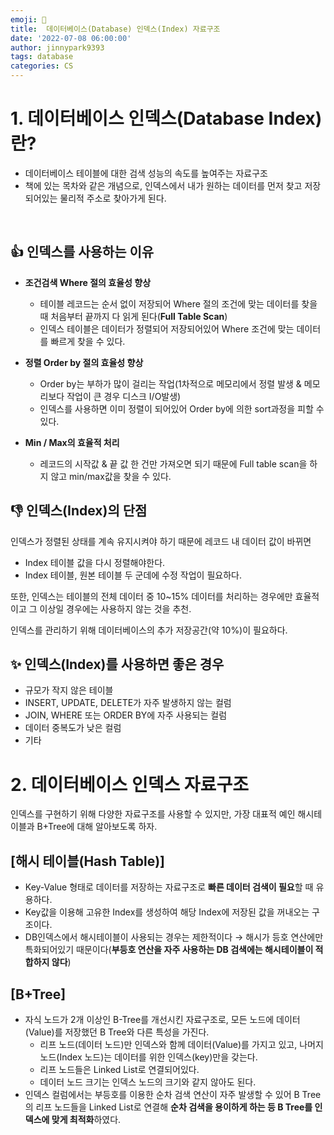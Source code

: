 ```yaml
---
emoji: 💫
title:  데이터베이스(Database) 인덱스(Index) 자료구조
date: '2022-07-08 06:00:00'
author: jinnypark9393
tags: database
categories: CS
---
```


# 1. 데이터베이스 인덱스(Database Index)란?

- 데이터베이스 테이블에 대한 검색 성능의 속도를 높여주는 자료구조
- 책에 있는 목차와 같은 개념으로, 인덱스에서 내가 원하는 데이터를 먼저 찾고 저장되어있는 물리적 주소로 찾아가게 된다.

<br/>

## 👍 인덱스를 사용하는 이유

- **조건검색 Where 절의 효율성 향상**
    - 테이블 레코드는 순서 없이 저장되어 Where 절의 조건에 맞는 데이터를 찾을 때 처음부터 끝까지 다 읽게 된다(**Full Table Scan**)
    - 인덱스 테이블은 데이터가 정렬되어 저장되어있어 Where 조건에 맞는 데이터를 빠르게 찾을 수 있다.

- **정렬 Order by 절의 효율성 향상**
    - Order by는 부하가 많이 걸리는 작업(1차적으로 메모리에서 정렬 발생 & 메모리보다 작업이 큰 경우 디스크 I/O발생)
    - 인덱스를 사용하면 이미 정렬이 되어있어 Order by에 의한 sort과정을 피할 수 있다.

- **Min / Max의 효율적 처리**
    - 레코드의 시작값 & 끝 값 한 건만 가져오면 되기 때문에 Full table scan을 하지 않고 min/max값을 찾을 수 있다.

## 👎 인덱스(Index)의 단점

인덱스가 정렬된 상태를 계속 유지시켜야 하기 때문에 레코드 내 데이터 값이 바뀌면 

- Index 테이블 값을 다시 정렬해야한다.
- Index 테이블, 원본 테이블 두 군데에 수정 작업이 필요하다.

또한, 인덱스는 테이블의 전체 데이터 중 10~15% 데이터를 처리하는 경우에만 효율적이고 그 이상일 경우에는 사용하지 않는 것을 추천.

인덱스를 관리하기 위해 데이터베이스의 추가 저장공간(약 10%)이 필요하다.

## ✨ 인덱스(Index)를 사용하면 좋은 경우

- 규모가 작지 않은 테이블
- INSERT, UPDATE, DELETE가 자주 발생하지 않는 컬럼
- JOIN, WHERE 또는 ORDER BY에 자주 사용되는 컬럼
- 데이터 중복도가 낮은 컬럼
- 기타

# 2. 데이터베이스 인덱스 자료구조

인덱스를 구현하기 위해 다양한 자료구조를 사용할 수 있지만, 가장 대표적 예인 해시테이블과 B+Tree에 대해 알아보도록 하자.

## [해시 테이블(Hash Table)]

- Key-Value 형태로 데이터를 저장하는 자료구조로 **빠른 데이터 검색이 필요**할 때 유용하다.
- Key값을 이용해 고유한 Index를 생성하여 해당 Index에 저장된 값을 꺼내오는 구조이다.
- DB인덱스에서 해시테이블이 사용되는 경우는 제한적이다 → 해시가 등호 연산에만 특화되어있기 때문이다(**부등호 연산을 자주 사용하는 DB 검색에는 해시테이블이 적합하지 않다**)

 

## [B+Tree]

- 자식 노드가 2개 이상인 B-Tree를 개선시킨 자료구조로, 모든 노드에 데이터(Value)를 저장했던 B Tree와 다른 특성을 가진다.
    - 리프 노드(데이터 노드)만 인덱스와 함께 데이터(Value)를 가지고 있고, 나머지 노드(Index 노드)는 데이터를 위한 인덱스(key)만을 갖는다.
    - 리프 노드들은 Linked List로 연결되어있다.
    - 데이터 노드 크기는 인덱스 노드의 크기와 같지 않아도 된다.
- 인덱스 컬럼에서는 부등호를 이용한 순차 검색 연산이 자주 발생할 수 있어 B Tree의 리프 노드들을 Linked List로 연결해 **순차 검색을 용이하게 하는 등 B Tree를 인덱스에 맞게 최적화**하였다.

<br/><br/>
